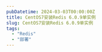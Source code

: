 ```yaml
---
pubDatetime: 2024-03-03T00:00:00Z
title: CentOS7安装Redis 6.0.9单实例
slug: CentOS7安装Redis 6.0.9单实例
tags:
  - "Redis"
  - "部署"
---
```



